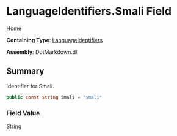 # LanguageIdentifiers\.Smali Field

[Home](../../../README.md)

**Containing Type**: [LanguageIdentifiers](../README.md)

**Assembly**: DotMarkdown\.dll

## Summary

Identifier for Smali\.

```csharp
public const string Smali = "smali"
```

### Field Value

[String](https://docs.microsoft.com/en-us/dotnet/api/system.string)

